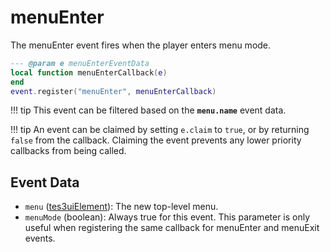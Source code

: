# menuEnter

The menuEnter event fires when the player enters menu mode.

```lua
--- @param e menuEnterEventData
local function menuEnterCallback(e)
end
event.register("menuEnter", menuEnterCallback)
```

!!! tip
	This event can be filtered based on the **`menu.name`** event data.

!!! tip
	An event can be claimed by setting `e.claim` to `true`, or by returning `false` from the callback. Claiming the event prevents any lower priority callbacks from being called.

## Event Data

* `menu` ([tes3uiElement](../../types/tes3uiElement)): The new top-level menu.
* `menuMode` (boolean): Always true for this event. This parameter is only useful when registering the same callback for menuEnter and menuExit events.

